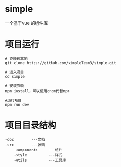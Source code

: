 # simple
一个基于vue 的组件库

# 项目运行

```
# 克隆到本地
git clone https://github.com/simpleTeam3/simple.git

# 进入项目
cd simple

# 安装依赖
npm install，可以使用cnpm代替npm

#运行项目
npm run dev
```

# 项目目录结构

```
-doc		---文档
-src		---源码
	-components		---组件
	-style			---样式
	-utils			---工具库
```